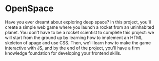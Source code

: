 # OpenSpace
Have you ever dreamt about exploring deep space? In this project, you'll create a simple web game where you launch
a rocket from an uninhabited planet. You don't have to be a rocket scientist to complete this project: we will start
from the ground up by learning how to implement an HTML skeleton of apage and use CSS. Then, we'll learn how to make
the game interactive with JS, and by the end of the project, you'll have a firm knowledge foundation for developing 
your frontend skills.
